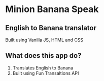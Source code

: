 # Minion Banana Speak
## English to Banana translator
Built using Vanilla JS, HTML and CSS

## What does this app do?
1. Translates English to Banana
1. Built using Fun Transaltions API